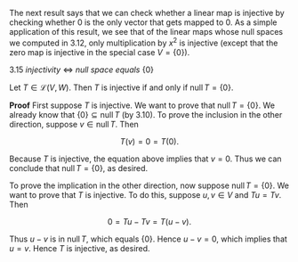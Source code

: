 The next result says that we can check whether a linear map is injective by checking whether 0 is the only vector that gets mapped to 0. As a simple application of this result, we see that of the linear maps whose null spaces we computed in 3.12, only multiplication by $x^2$ is injective (except that the zero map is injective in the special case $V = \{0\}$).

3.15 *injectivity* $\iff$ *null space equals* $\{0\}$

Let $T \in \mathcal{L}(V, W)$. Then $T$ is injective if and only if $\operatorname{null} T = \{0\}$.

**Proof** First suppose $T$ is injective. We want to prove that $\operatorname{null} T = \{0\}$. We already know that $\{0\} \subseteq \operatorname{null} T$ (by 3.10). To prove the inclusion in the other direction, suppose $v \in \operatorname{null} T$. Then

$$T(v) = 0 = T(0).$$

Because $T$ is injective, the equation above implies that $v = 0$. Thus we can conclude that $\operatorname{null} T = \{0\}$, as desired.

To prove the implication in the other direction, now suppose $\operatorname{null} T = \{0\}$. We want to prove that $T$ is injective. To do this, suppose $u, v \in V$ and $Tu = Tv$. Then

$$0 = Tu - Tv = T(u - v).$$

Thus $u - v$ is in $\operatorname{null} T$, which equals $\{0\}$. Hence $u - v = 0$, which implies that $u = v$. Hence $T$ is injective, as desired.
